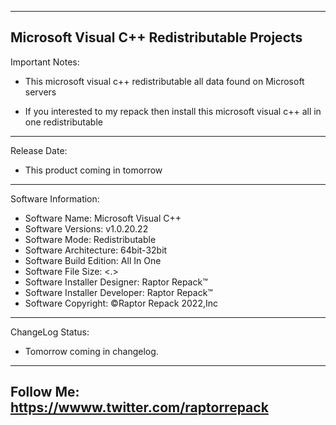 -----------------------------------------------------------------------------------------------------------------------------------
Microsoft Visual C++ Redistributable Projects
-----------------------------------------------------------------------------------------------------------------------------------
Important Notes:
- This microsoft visual c++ redistributable all data found on Microsoft servers

- If you interested to my repack then install this microsoft visual c++ all in one redistributable
-----------------------------------------------------------------------------------------------------------------------------------
Release Date:
- This product coming in tomorrow
-----------------------------------------------------------------------------------------------------------------------------------
Software Information:
- Software Name: Microsoft Visual C++
- Software Versions: v1.0.20.22
- Software Mode: Redistributable
- Software Architecture: 64bit-32bit
- Software Build Edition: All In One
- Software File Size: <.>
- Software Installer Designer: Raptor Repack™
- Software Installer Developer: Raptor Repack™
- Software Copyright: ©Raptor Repack 2022,Inc
------------------------------------------------------------------------------------------------------------------------------------
ChangeLog Status:
- Tomorrow coming in changelog.
------------------------------------------------------------------------------------------------------------------------------------
Follow Me: https://wwww.twitter.com/raptorrepack
------------------------------------------------------------------------------------------------------------------------------------
